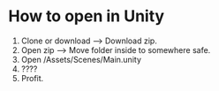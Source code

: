 # How to open in Unity
1. Clone or download --> Download zip.
2. Open zip --> Move folder inside to somewhere safe.
3. Open /Assets/Scenes/Main.unity
4. ????
5. Profit.